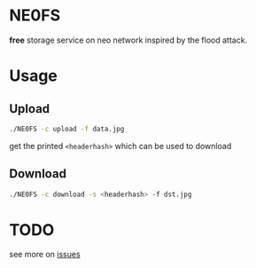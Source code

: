 # NE0FS

**free** storage service on neo network inspired by the flood attack.

# Usage

## Upload

```sh
./NE0FS -c upload -f data.jpg
```

get the printed `<headerhash>` which can be used to download

## Download

```sh
./NE0FS -c download -s <headerhash> -f dst.jpg
```

# TODO

see more on [issues](https://github.com/vang1ong7ang/NE0FS/issues)